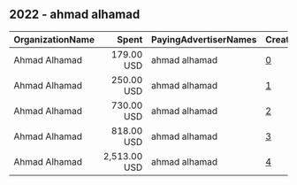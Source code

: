 ## 2022 - ahmad alhamad 
|OrganizationName|Spent|PayingAdvertiserNames|CreativeUrls|Impressions|Genders|AgeBrackets|CountryCodes|BillingAddresses|CandidateBallotInformation|
|:---|---:|:---|:---|---:|:---|:---|:---|:---|:---|
|Ahmad Alhamad|179.00 USD|ahmad alhamad|[0](https://www.snap.com/political-ads/asset/695e01848bd45aca76f9f4df0fb6b7e5e3fd23951d40a125a66ebfc25e10e5de?mediaType=jpeg)|62,290||20+|kuwait|KW||
|Ahmad Alhamad|250.00 USD|ahmad alhamad|[1](https://www.snap.com/political-ads/asset/e01deb3bea9c3f2912bd2b27891659b45214af3ae5089c975378294e61830844?mediaType=mp4)|61,014||20+|kuwait|KW||
|Ahmad Alhamad|730.00 USD|ahmad alhamad|[2](https://www.snap.com/political-ads/asset/417c41ee4abbf8983ec8b43bae796a81575793aa6ca15a62b8d6c9a04c701b53?mediaType=jpeg)|150,313||18+|kuwait|KW||
|Ahmad Alhamad|818.00 USD|ahmad alhamad|[3](https://www.snap.com/political-ads/asset/e4e88b929f1eb2a1f99c4de0fd1b453ecd9919937c7d730b60bf15d020d6066c?mediaType=mp4)|180,580||15+|kuwait|KW||
|Ahmad Alhamad|2,513.00 USD|ahmad alhamad|[4](https://www.snap.com/political-ads/asset/d5ac960c5b612a3b8938e919b24fcbb6878dbe1c352c3aad94c772215416b2b7?mediaType=jpeg)|740,027||20+|kuwait|KW||
